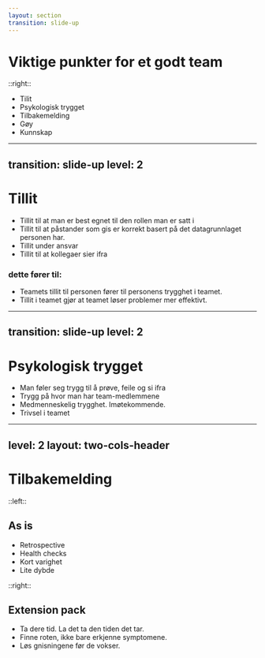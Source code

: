 ```yaml
---
layout: section
transition: slide-up
---
```


# Viktige punkter for et godt team

::right::

<ul>
<li>Tilit</li>
<li>Psykologisk trygget</li>
<li>Tilbakemelding</li>
<li>Gøy</li>
<li>Kunnskap</li>
</ul>

---
transition: slide-up
level: 2
---

# Tillit

<v-clicks>

- Tillit til at man er best egnet til den rollen man er satt i 
- Tillit til at påstander som gis er korrekt basert på det datagrunnlaget personen har. 
- Tillit under ansvar
- Tillit til at kollegaer sier ifra

</v-clicks>


<v-click>

### dette fører til: 

</v-click>
<v-clicks>

- Teamets tillit til personen fører til personens trygghet i teamet.
- Tillit i teamet gjør at teamet løser problemer mer effektivt. 

</v-clicks>

---
transition: slide-up
level: 2
---

# Psykologisk trygget

<v-clicks>

- Man føler seg trygg til å prøve, feile og si ifra 
- Trygg på hvor man har team-medlemmene 
- Medmenneskelig trygghet. Imøtekommende.
- Trivsel i teamet

</v-clicks>

---
level: 2
layout: two-cols-header
---

# Tilbakemelding
::left::
<h2 v-click>As is</h2>
<ul>
    <v-clicks>
        <li>Retrospective</li>
        <li>Health checks</li>
        <li>Kort varighet</li>
        <li>Lite dybde</li>
    </v-clicks> 
</ul>
::right::
<h2 v-click>Extension pack</h2>
<ul>
    <v-clicks>
        <li>Ta dere tid. La det ta den tiden det tar.</li>
        <li>Finne roten, ikke bare erkjenne symptomene.</li>
        <li>Løs gnisningene før de vokser.</li>
    </v-clicks> 
</ul>